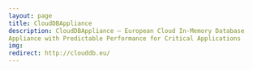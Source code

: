 ```yaml
---
layout: page
title: CloudDBAppliance
description: CloudDBAppliance – European Cloud In-Memory Database
Appliance with Predictable Performance for Critical Applications
img:
redirect: http://clouddb.eu/
---
```

